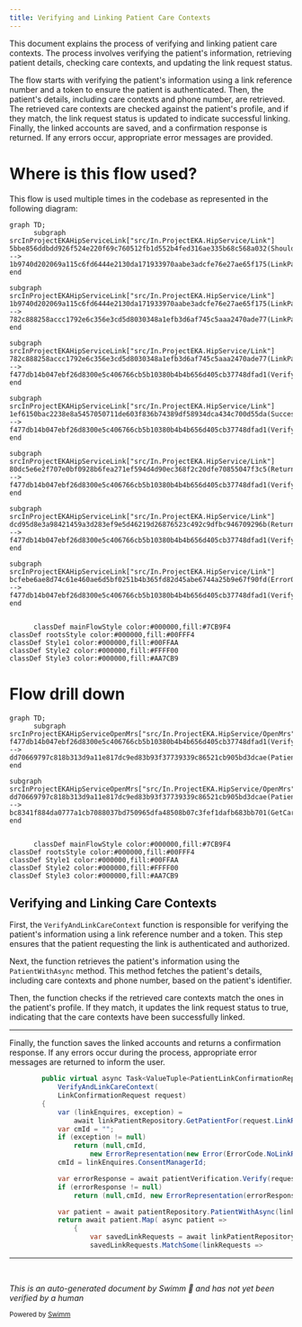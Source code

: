 ```yaml
---
title: Verifying and Linking Patient Care Contexts
---
```

This document explains the process of verifying and linking patient care contexts. The process involves verifying the patient's information, retrieving patient details, checking care contexts, and updating the link request status.

The flow starts with verifying the patient's information using a link reference number and a token to ensure the patient is authenticated. Then, the patient's details, including care contexts and phone number, are retrieved. The retrieved care contexts are checked against the patient's profile, and if they match, the link request status is updated to indicate successful linking. Finally, the linked accounts are saved, and a confirmation response is returned. If any errors occur, appropriate error messages are provided.

# Where is this flow used?

This flow is used multiple times in the codebase as represented in the following diagram:

```mermaid
graph TD;
      subgraph srcInProjectEKAHipServiceLink["src/In.ProjectEKA.HipService/Link"]
5bbe856ddbdd926f524e220f69c760512fb1d552b4fed316ae335b68c568a032(ShouldEnqueueLinkConfirmationRequestAndReturnAccepted):::rootsStyle --> 1b9740d202069a115c6fd6444e2130da171933970aabe3adcfe76e27ae65f175(LinkPatientFor)
end

subgraph srcInProjectEKAHipServiceLink["src/In.ProjectEKA.HipService/Link"]
1b9740d202069a115c6fd6444e2130da171933970aabe3adcfe76e27ae65f175(LinkPatientFor) --> 782c888258accc1792e6c356e3cd5d8030348a1efb3d6af745c5aaa2470ade77(LinkPatientCareContextFor)
end

subgraph srcInProjectEKAHipServiceLink["src/In.ProjectEKA.HipService/Link"]
782c888258accc1792e6c356e3cd5d8030348a1efb3d6af745c5aaa2470ade77(LinkPatientCareContextFor) --> f477db14b047ebf26d8300e5c406766cb5b10380b4b4b656d405cb37748dfad1(VerifyAndLinkCareContext)
end

subgraph srcInProjectEKAHipServiceLink["src/In.ProjectEKA.HipService/Link"]
1ef6150bac2238e8a5457050711de603f836b74389df58934dca434c700d55da(SuccessLinkPatientForValidOtp):::rootsStyle --> f477db14b047ebf26d8300e5c406766cb5b10380b4b4b656d405cb37748dfad1(VerifyAndLinkCareContext)
end

subgraph srcInProjectEKAHipServiceLink["src/In.ProjectEKA.HipService/Link"]
80dc5e6e2f707e0bf0928b6fea271ef594d4d90ec368f2c20dfe70855047f3c5(ReturnOtpInvalidOnWrongOtp):::rootsStyle --> f477db14b047ebf26d8300e5c406766cb5b10380b4b4b656d405cb37748dfad1(VerifyAndLinkCareContext)
end

subgraph srcInProjectEKAHipServiceLink["src/In.ProjectEKA.HipService/Link"]
dcd95d8e3a98421459a3d283ef9e5d46219d26876523c492c9dfbc946709296b(ReturnOtpExpired):::rootsStyle --> f477db14b047ebf26d8300e5c406766cb5b10380b4b4b656d405cb37748dfad1(VerifyAndLinkCareContext)
end

subgraph srcInProjectEKAHipServiceLink["src/In.ProjectEKA.HipService/Link"]
bcfebe6ae8d74c61e460ae6d5bf0251b4b365fd82d45abe6744a25b9e67f90fd(ErrorOnInvalidLinkReferenceNumber):::rootsStyle --> f477db14b047ebf26d8300e5c406766cb5b10380b4b4b656d405cb37748dfad1(VerifyAndLinkCareContext)
end


      classDef mainFlowStyle color:#000000,fill:#7CB9F4
classDef rootsStyle color:#000000,fill:#00FFF4
classDef Style1 color:#000000,fill:#00FFAA
classDef Style2 color:#000000,fill:#FFFF00
classDef Style3 color:#000000,fill:#AA7CB9
```

# Flow drill down

```mermaid
graph TD;
      subgraph srcInProjectEKAHipServiceOpenMrs["src/In.ProjectEKA.HipService/OpenMrs"]
f477db14b047ebf26d8300e5c406766cb5b10380b4b4b656d405cb37748dfad1(VerifyAndLinkCareContext) --> dd70669797c818b313d9a11e817dc9ed83b93f37739339c86521cb905bd3dcae(PatientWithAsync)
end

subgraph srcInProjectEKAHipServiceOpenMrs["src/In.ProjectEKA.HipService/OpenMrs"]
dd70669797c818b313d9a11e817dc9ed83b93f37739339c86521cb905bd3dcae(PatientWithAsync) --> bc8341f884da0777a1cb7088037bd750965dfa48508b07c3fef1dafb683bb701(GetCareContexts)
end


      classDef mainFlowStyle color:#000000,fill:#7CB9F4
classDef rootsStyle color:#000000,fill:#00FFF4
classDef Style1 color:#000000,fill:#00FFAA
classDef Style2 color:#000000,fill:#FFFF00
classDef Style3 color:#000000,fill:#AA7CB9
```

## Verifying and Linking Care Contexts

First, the <SwmToken path="src/In.ProjectEKA.HipService/Link/LinkPatient.cs" pos="133:1:1" line-data="            VerifyAndLinkCareContext(">`VerifyAndLinkCareContext`</SwmToken> function is responsible for verifying the patient's information using a link reference number and a token. This step ensures that the patient requesting the link is authenticated and authorized.

Next, the function retrieves the patient's information using the <SwmToken path="src/In.ProjectEKA.HipService/Link/LinkPatient.cs" pos="148:11:11" line-data="            var patient = await patientRepository.PatientWithAsync(linkEnquires.PatientReferenceNumber);">`PatientWithAsync`</SwmToken> method. This method fetches the patient's details, including care contexts and phone number, based on the patient's identifier.

Then, the function checks if the retrieved care contexts match the ones in the patient's profile. If they match, it updates the link request status to true, indicating that the care contexts have been successfully linked.

<SwmSnippet path="/src/In.ProjectEKA.HipService/Link/LinkPatient.cs" line="132">

---

Finally, the function saves the linked accounts and returns a confirmation response. If any errors occur during the process, appropriate error messages are returned to inform the user.

```c#
        public virtual async Task<ValueTuple<PatientLinkConfirmationRepresentation, string, ErrorRepresentation>>
            VerifyAndLinkCareContext(
            LinkConfirmationRequest request)
        {
            var (linkEnquires, exception) =
                await linkPatientRepository.GetPatientFor(request.LinkReferenceNumber);
            var cmId = "";
            if (exception != null)
                return (null,cmId,
                    new ErrorRepresentation(new Error(ErrorCode.NoLinkRequestFound, ErrorMessage.NoLinkRequestFound)));
            cmId = linkEnquires.ConsentManagerId;

            var errorResponse = await patientVerification.Verify(request.LinkReferenceNumber, request.Token);
            if (errorResponse != null)
                return (null,cmId, new ErrorRepresentation(errorResponse.toError()));

            var patient = await patientRepository.PatientWithAsync(linkEnquires.PatientReferenceNumber);
            return await patient.Map( async patient =>
                {
                    var savedLinkRequests = await linkPatientRepository.Get(request.LinkReferenceNumber);
                    savedLinkRequests.MatchSome(linkRequests =>
```

---

</SwmSnippet>

&nbsp;

*This is an auto-generated document by Swimm 🌊 and has not yet been verified by a human*

<SwmMeta version="3.0.0" repo-id="Z2l0aHViJTNBJTNBaGlwLXNlcnZpY2UlM0ElM0FTd2ltbS1EZW1v" repo-name="hip-service"><sup>Powered by [Swimm](/)</sup></SwmMeta>
